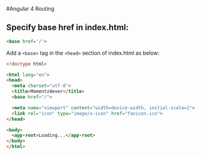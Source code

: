 #Angular 4 Routing

## Specify base href in index.html:

```html
<base href='/'>
```


Add a `<base>` tag in the `<head>` section of index.html as below:

```html
<!doctype html>

<html lang="en">
<head>
  <meta charset="utf-8">
  <title>Momentz4ever</title>
  <base href="/">

  <meta name="viewport" content="width=device-width, initial-scale=1">
  <link rel="icon" type="image/x-icon" href="favicon.ico">
</head>

<body>
  <app-root>Loading...</app-root>
</body>
</html>
```
